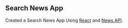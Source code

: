 ## Search News App

Created a Search News App Using [React](https://reactjs.org/) and [News API](https://newsapi.org/). 